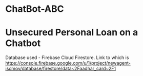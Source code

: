 # ChatBot-ABC



<h1>Unsecured Personal Loan on a Chatbot</h1>




Database used - Firebase Cloud Firestore.
Link to which is https://console.firebase.google.com/u/1/project/newagent-iscmov/database/firestore/data~2Faadhar_card~2F1


